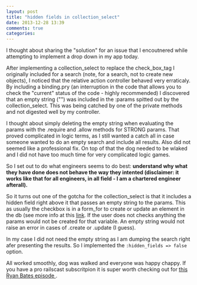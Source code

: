 ```yaml
---
layout: post
title: "hidden fields in collection_select"
date: 2013-12-28 13:39
comments: true
categories: 
---
```

<p>I thought about sharing the "solution" for an issue that I encoutnered while attempting to implement a drop down in my app today.</p>
<p>After implementing a collection_select to replace the check_box_tag I originally included for a search (note, for a search, not to create new objects), I noticed that the relative action controller behaved very erraticaly. By including a binding.pry (an interruption in the code that allows you to check the "current" status of the code - highly recommended) I discovered that an empty string ("") was included in the :params spitted out by the collection_select. This was being catched by one of the private methods and not digested well by my controller.</p>
<p>I thought about simply deleting the empty string when evaluating the params with the .require and .allow methods for STRONG params. That proved complicated in logic terms, as I still wanted a catch all in case someone wanted to do an empty search and include all results. Also did not seemed like a professional fix. On top of that the dog needed to be wlaked and I did not have too much time for very complicated logic games.</p>
<p> So I set out to do what engineers seems to do best: <strong>understand why what they have done does not behave the way they intented (disclaimer: it works like that for all engineers, in all field - I am a chartered engineer afterall).</strong></p>
<p>So it turns out one of the gotcha for the collection_select is that it includes a hidden field right above it that passes an empty string to the params. This as usually the checkbox is in a form_for to create or update an element in the db (see more info at this <a href="https://github.com/justinfrench/formtastic/issues/749">link</a>. If the user does not checks anything the params would not be created for that variable. An empty string would not raise an error in cases of .create or .update (I guess).</p>
<p>In my case I did not need the empty string as I am dumping the search right afer presenting the results. So I implemented the <code>:hidden_fields => false</code> option.</p>
<p>All worked smoothly, dog was walked and everyone was happy chappy. If you have a pro railscast subscritpion it is super worth checking out for <a href="http://railscasts.com/episodes/258-token-fields-revised">this Ryan Bates episode </a>.</p>